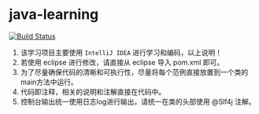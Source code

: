 # java-learning

[![Build Status](https://travis-ci.com/itjun/java-learning.svg?branch=main)](https://travis-ci.com/itjun/java-learning)

1. 该学习项目主要使用 `IntelliJ IDEA` 进行学习和编码，以上说明！
2. 若使用 eclipse 进行修改，请直接从 eclipse 导入 pom.xml 即可。
3. 为了尽量确保代码的清晰和可执行性，尽量将每个范例直接放置到一个类的main方法中运行。
4. 代码即注释，相关的说明和注解直接在代码中。
5. 控制台输出统一使用日志log进行输出，请统一在类的头部使用 @Slf4j 注解。
